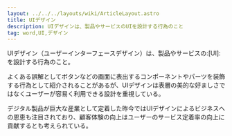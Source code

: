 ```yaml
---
layout: ../../../layouts/wiki/ArticleLayout.astro
title: UIデザイン
description: UIデザインは、製品やサービスのUIを設計する行為のこと
tag: word,UI,デザイン
---
```


UIデザイン（ユーザーインターフェースデザイン）は、製品やサービスの:[UI]:を設計する行為のこと。

よくある誤解としてボタンなどの画面に表出するコンポーネントやパーツを装飾する行為として紹介されることがあるが、UIデザインは表層の美的な好ましさではなくユーザーが容易く利用できる設計を重視している。

デジタル製品が巨大な産業として定着した昨今ではUIデザインによるビジネスへの恩恵も注目されており、顧客体験の向上はユーザーのサービス定着率の向上に貢献するとも考えられている。
